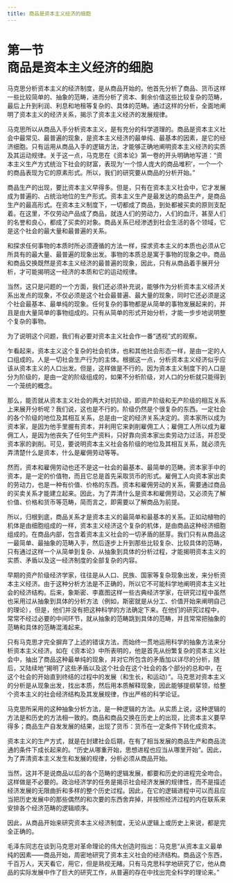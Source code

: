 ```yaml
---
title: 商品是资本主义经济的细胞
---
```


# 第一节<br>**商品是资本主义经济&zwnj;的细胞**

马克思分析资本主义的经济制度，是从商品开始的。他首先分析了商品、货币这样一些比较简单的、抽象的范畴，进而分析了资本、剩余价值这些比较复杂的范畴，最后上升到利润、利息和地租等复杂的、具体的范畴。通过这样的分析，全面地阐明了资本主义的经济关系，揭示了资本主义经济的发展规律。

马克思所以从商品入手分析资本主义，是有充分的科学道理的。商品是资本主义社会中最常见、最普遍的现象，是资本主义经济的最单纯、最基本的因素，是它的经济细胞。只有运用从商品入手的逻辑方法，才能够正确地阐明资本主义经济的实质及其运动规律。关于这一点，马克思在《资本论》第一卷的开头明确地写道：“资本主义生产方式统治下社会的财富，表现为‘一个惊人庞大的商品堆积’，一个一个的商品表现为它的原素形式。所以，我们的研究要从商品的分析开始。”

商品生产的出现，要比资本主义早得多。但是，只有在资本主义社会中，它才发展成为普遍的、占统治地位的生产形式。资本主义生产是最发达的商品生产，是商品生产的最高形式。在资本主义制度下，一切都成了商品，到处都被买卖的原则支配着。在这里，不仅劳动产品成了商品，就连人们的劳动力，人们的血汗，甚至人们的名誉和良心，都成了买卖的对象。商品关系已经渗透到社会生活的各个领域，它是这个社会的最大量和最普遍的关系。

和探求任何事物的本质时所必须遵循的方法一样，探求资本主义的本质也必须从它所具有的最大量、最普遍的现象出发。事物的本质总是寓于事物的现象之中。商品和商品交换既然是资本主义经济的最普遍的现象，因此，只有从商品着手展开分析，才可能揭明这一经济的本质和它的运动规律。

当然，这只是问题的一个方面，我们还必须补充说，能够作为分析资本主义经济关系出发点的现象，不仅必须是这个社会最普遍、最大量的现象，同时它还必须是这个社会最基本、最单纯的现象。任何复杂的事物都是从简单的事物发展起来的，并且是由大量简单的事物组成的。只有从简单的形式开始分析，才能一步步地说明整个复杂的事物。

为了说明这个问题，我们有必要对资本主义社会作一番“透视”式的观察。

乍看起来，资本主义这个复杂的社会机体，也和其他社会形态一样，是由一定的人口组成的。人是一切社会生产行为的主体。根据这一点，分析资本主义经济似乎应该从资本主义的人口出发。但是，这样做是不行的。因为资本主义制度下的人口是分为阶级的，是由一定的阶级组成的，如果不分析阶级，对人口的分析就只能得到一个笼统的概念。

那么，能否就从资本主义社会的两大对抗阶级，即资产阶级和无产阶级的相互关系上来展开分析呢？我们说，这也是不行的。阶级仍然是个很复杂的东西。一定社会的各个阶级的地位及其相互关系，总是由一定的经济关系决定的。资本家所以成为资本家，是因为他手里握有资本，并利用它来剥削雇佣工人；雇佣工人所以成为雇佣工人，是因为他丧失了任何生产资料，只好靠向资本家出卖劳动力过活，并忍受资本家的剥削。可见，要说明资本主义社会各阶级的地位及其相互关系，就必须先弄清楚什么是资本，什么是雇佣劳动等等。

然而，资本和雇佣劳动也还不是这一社会的最基本、最简单的范畴。资本家手中的资本，是一定的价值物，而且它总是首先采取货币的形式。雇佣工人向资本家出卖的劳动力，也是一种有价值、价格的东西。资本和雇佣劳动的关系，需要通过商品的买卖关系才能建立起来。因此，为了弄清什么是资本和雇佣劳动，又必须先了解价值、价格和货币等范畴，简而言之，即需要以了解商品为前提。

所以，归根到底，商品关系才是资本主义的最简单和最基本的关系。正如动植物的机体是由细胞组成的一样，资本主义经济这个复杂的机体，是由商品这种经济细胞组成的。在商品内部，包含着资本主义社会的一切矛盾的胚芽。我们只有从商品这一最简单、最抽象的范畴入手，然后逐步上升到那些比较复杂、比较具体的范畴，只有通过这样一个从简单到复杂、从抽象到具体的分析过程，才能揭明资本主义的实质、矛盾以及这一经济制度的全部复杂的内容。

早期的资产阶级经济学家，往往是从人口、民族、国家等复杂现象出发，来分析资本主义经济。由于这种分析方法是不正确的，所以它不可能科学地阐明资本主义社会的经济结构。后来，象斯密、李嘉图这样一些古典经济学家，在研究过程中虽然也采用过从抽象到具体的分析方法（例如，斯密就是从分工、价值开始来阐明自己的理论），但是，他们并没有把这种科学的方法确定下来。在他们的研究过程中，常常不经过必要的中间环节，就从抽象的范畴跳到具体的范畴，并且常常把抽象的范畴和具体的范畴混淆起来。

只有马克思才完全摒弃了上述的错误方法，而始终一贯地运用科学的抽象方法来分析资本主义经济。如在《资本论》中所表明的，他是首先从纷繁复杂的资本主义社会中，抽出了商品这种最单纯的现象，并对它所包含的矛盾加以详尽的分析，随后，又陆续地“揭明了这些矛盾以及这个社会在这个社会的各个部分的总和中，在这个社会的开始直到终结的过程中的发展（和生长，和运动）”。马克思对资本主义的分析是从现象出发，找出本质，然后用本质解释现象，因此能够提纲挈领，给整个资本主义的社会经济结构及其发展规律，作出严格的科学论证。

马克思所采用的这种抽象分析方法，是一种逻辑的方法。从实质上说，这种逻辑的方法是和历史的方法相一致的。商品和商品交换在历史上的出现，比资本主义要早得多；商品生产自发发展的结果，出现了货币：货币在一定条件下转化成资本。

资本主义的生产方式，就是在封建社会后期，在有了相当发展的商品生产和商品流通的条件下成长起来的。“历史从哪重开始，思想进程也应当从哪里开始”。因此，为了弄清资本主义发生和发展的规律，分析必须从商品开始。

当然，这并不是说商品以后的各个范畴的逻辑发展，都要和历史的进程完全吻合。这样做是不必要的。政治经济学的任务是揭示社会经济发展的规律性，而不是描述经济发展的无限曲折和多样的整个历史过程。因此，在它的逻辑进程中可以而且应当把历史发展中的那些偶然的和次要的东西舍弃掉，并按照经济过程的内在联系来安排各个经济范畴的逻辑顺序。

因此，从商品开始来研究资本主义经济制度，无论从逻辑上或历史上来说，都是完全正确的。

毛泽东同志在谈到马克思对革命理论的伟大创造时指出：马克思“从资本主义最单纯的因素——商品开始，周密地研究了资本主义社会的经济结构。商品这个东西，千百万人，天天看它，用它，但是熟视无睹。只有马克思科学地研究了它，他从商品的实际发展中作了巨大的研究工作，从普遍的存在中找出完全科学的理论来。”